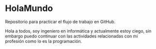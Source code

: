 # HolaMundo
Repositorio para practicar el flujo de trabajo en GitHub.

  Hola a todos, soy ingeniero en informática y actualmente estoy ciego, sin embargo puedo continuar con las actividades relacionadas con mi profesión como lo es la programación.
